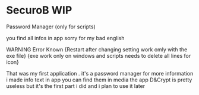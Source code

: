 # SecuroB WIP
Password Manager (only for scripts)

you find all infos in app sorry for my bad english

WARNING
   Error Known {Restart after changing setting work omly with the exe file}
                 {exe work only on windows and scripts needs to delete all lines for icon}


That was my first application .
it's a password manager for more information i made info text in app
you can find them in media                                                                                                                                                the app D&Crypt is pretty useless but it's the first part i did and i plan to use it later

